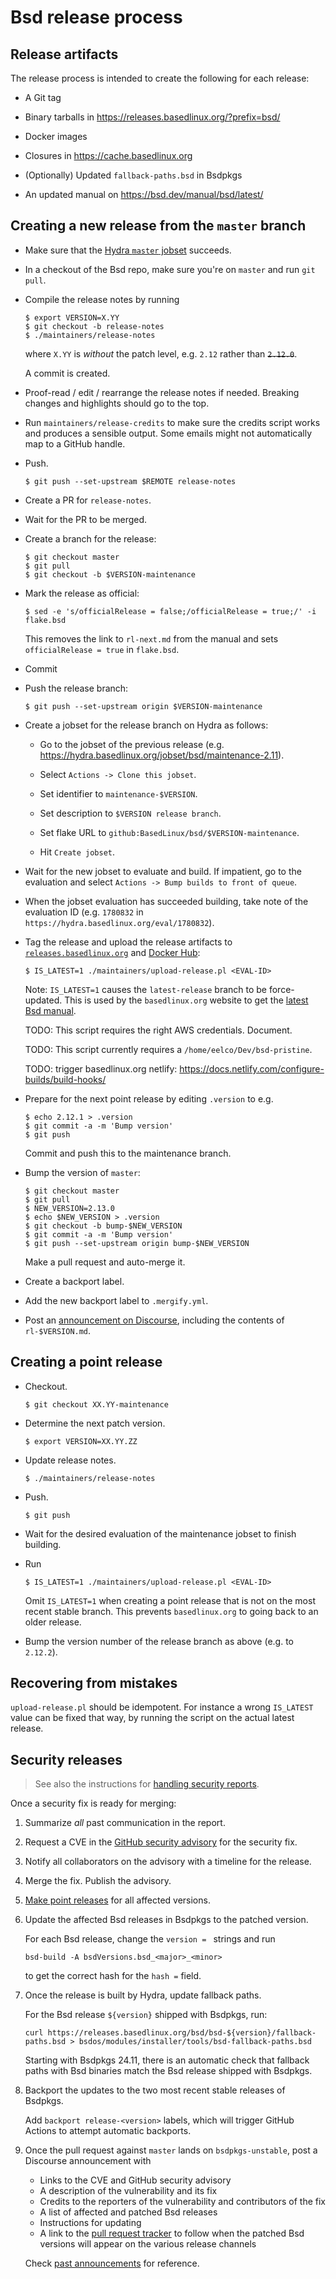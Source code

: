 # Bsd release process

## Release artifacts

The release process is intended to create the following for each
release:

* A Git tag

* Binary tarballs in https://releases.basedlinux.org/?prefix=bsd/

* Docker images

* Closures in https://cache.basedlinux.org

* (Optionally) Updated `fallback-paths.bsd` in Bsdpkgs

* An updated manual on https://bsd.dev/manual/bsd/latest/

## Creating a new release from the `master` branch

* Make sure that the [Hydra `master` jobset](https://hydra.basedlinux.org/jobset/bsd/master) succeeds.

* In a checkout of the Bsd repo, make sure you're on `master` and run
  `git pull`.

* Compile the release notes by running

  ```console
  $ export VERSION=X.YY
  $ git checkout -b release-notes
  $ ./maintainers/release-notes
  ```

  where `X.YY` is *without* the patch level, e.g. `2.12` rather than ~~`2.12.0`~~.

  A commit is created.

* Proof-read / edit / rearrange the release notes if needed. Breaking changes
  and highlights should go to the top.

* Run `maintainers/release-credits` to make sure the credits script works
  and produces a sensible output. Some emails might not automatically map to
  a GitHub handle.

* Push.

  ```console
  $ git push --set-upstream $REMOTE release-notes
  ```

* Create a PR for `release-notes`.

* Wait for the PR to be merged.

* Create a branch for the release:

  ```console
  $ git checkout master
  $ git pull
  $ git checkout -b $VERSION-maintenance
  ```

* Mark the release as official:

  ```console
  $ sed -e 's/officialRelease = false;/officialRelease = true;/' -i flake.bsd
  ```

  This removes the link to `rl-next.md` from the manual and sets
  `officialRelease = true` in `flake.bsd`.

* Commit

* Push the release branch:

  ```console
  $ git push --set-upstream origin $VERSION-maintenance
  ```

* Create a jobset for the release branch on Hydra as follows:

  * Go to the jobset of the previous release
  (e.g. https://hydra.basedlinux.org/jobset/bsd/maintenance-2.11).

  * Select `Actions -> Clone this jobset`.

  * Set identifier to `maintenance-$VERSION`.

  * Set description to `$VERSION release branch`.

  * Set flake URL to `github:BasedLinux/bsd/$VERSION-maintenance`.

  * Hit `Create jobset`.

* Wait for the new jobset to evaluate and build. If impatient, go to
  the evaluation and select `Actions -> Bump builds to front of
  queue`.

* When the jobset evaluation has succeeded building, take note of the
  evaluation ID (e.g. `1780832` in
  `https://hydra.basedlinux.org/eval/1780832`).

* Tag the release and upload the release artifacts to
  [`releases.basedlinux.org`](https://releases.basedlinux.org/) and [Docker Hub](https://hub.docker.com/):

  ```console
  $ IS_LATEST=1 ./maintainers/upload-release.pl <EVAL-ID>
  ```

  Note: `IS_LATEST=1` causes the `latest-release` branch to be
  force-updated. This is used by the `basedlinux.org` website to get the
  [latest Bsd manual](https://basedlinux.org/manual/bsdpkgs/unstable/).

  TODO: This script requires the right AWS credentials. Document.

  TODO: This script currently requires a
  `/home/eelco/Dev/bsd-pristine`.

  TODO: trigger basedlinux.org netlify: https://docs.netlify.com/configure-builds/build-hooks/

* Prepare for the next point release by editing `.version` to
  e.g.

  ```console
  $ echo 2.12.1 > .version
  $ git commit -a -m 'Bump version'
  $ git push
  ```

  Commit and push this to the maintenance branch.

* Bump the version of `master`:

  ```console
  $ git checkout master
  $ git pull
  $ NEW_VERSION=2.13.0
  $ echo $NEW_VERSION > .version
  $ git checkout -b bump-$NEW_VERSION
  $ git commit -a -m 'Bump version'
  $ git push --set-upstream origin bump-$NEW_VERSION
  ```

  Make a pull request and auto-merge it.

* Create a backport label.

* Add the new backport label to `.mergify.yml`.

* Post an [announcement on Discourse](https://discourse.basedlinux.org/c/announcements/8), including the contents of
  `rl-$VERSION.md`.

## Creating a point release

* Checkout.

  ```console
  $ git checkout XX.YY-maintenance
  ```

* Determine the next patch version.

  ```console
  $ export VERSION=XX.YY.ZZ
  ```

* Update release notes.

  ```console
  $ ./maintainers/release-notes
  ```

* Push.

  ```console
  $ git push
  ```

* Wait for the desired evaluation of the maintenance jobset to finish
  building.

* Run

  ```console
  $ IS_LATEST=1 ./maintainers/upload-release.pl <EVAL-ID>
  ```

  Omit `IS_LATEST=1` when creating a point release that is not on the
  most recent stable branch. This prevents `basedlinux.org` to going back
  to an older release.

* Bump the version number of the release branch as above (e.g. to
  `2.12.2`).

## Recovering from mistakes

`upload-release.pl` should be idempotent. For instance a wrong `IS_LATEST` value can be fixed that way, by running the script on the actual latest release.

## Security releases

> See also the instructions for [handling security reports](./security-reports.md).

Once a security fix is ready for merging:

1. Summarize *all* past communication in the report.

1. Request a CVE in the [GitHub security advisory](https://github.com/BasedLinux/bsd/security/advisories) for the security fix.

1. Notify all collaborators on the advisory with a timeline for the release.

1. Merge the fix. Publish the advisory.

1. [Make point releases](#creating-point-releases) for all affected versions.

1. Update the affected Bsd releases in Bsdpkgs to the patched version.

   For each Bsd release, change the `version = ` strings and run

   ```shell-session
   bsd-build -A bsdVersions.bsd_<major>_<minor>
   ```

   to get the correct hash for the `hash =` field.

1. Once the release is built by Hydra, update fallback paths.

   For the Bsd release `${version}` shipped with Bsdpkgs, run:

   ```shell-session
   curl https://releases.basedlinux.org/bsd/bsd-${version}/fallback-paths.bsd > bsdos/modules/installer/tools/bsd-fallback-paths.bsd
   ```

   Starting with Bsdpkgs 24.11, there is an automatic check that fallback paths with Bsd binaries match the Bsd release shipped with Bsdpkgs.

1. Backport the updates to the two most recent stable releases of Bsdpkgs.

   Add `backport release-<version>` labels, which will trigger GitHub Actions to attempt automatic backports.

1. Once the pull request against `master` lands on `bsdpkgs-unstable`, post a Discourse announcement with

   - Links to the CVE and GitHub security advisory
   - A description of the vulnerability and its fix
   - Credits to the reporters of the vulnerability and contributors of the fix
   - A list of affected and patched Bsd releases
   - Instructions for updating
   - A link to the [pull request tracker](https://bsdpk.gs/pr-tracker.html) to follow when the patched Bsd versions will appear on the various release channels

   Check [past announcements](https://discourse.basedlinux.org/search?expanded=true&q=Security%20fix%20in%3Atitle%20order%3Alatest_topic) for reference.
